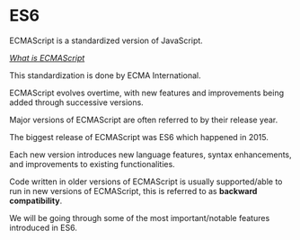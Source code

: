 # ES6

ECMAScript is a standardized version of JavaScript.

[_What is ECMAScript_](https://stackoverflow.com/questions/4269150/what-is-ecmascript)

This standardization is done by ECMA International.

ECMAScript evolves overtime, with new features and improvements being added through successive versions.

Major versions of ECMAScript are often referred to by their release year.

The biggest release of ECMAScript was ES6 which happened in 2015.

Each new version introduces new language features, syntax enhancements, and improvements to existing functionalities.

Code written in older versions of ECMAScript is usually supported/able to run in new versions of ECMAScript, this is
referred to as **backward compatibility**.

We will be going through some of the most important/notable features introduced in ES6.